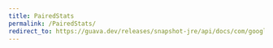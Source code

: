```yaml
---
title: PairedStats
permalink: /PairedStats/
redirect_to: https://guava.dev/releases/snapshot-jre/api/docs/com/google/common/math/PairedStats.html
---
```

